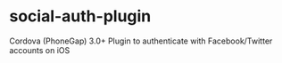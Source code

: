 social-auth-plugin
==================

Cordova (PhoneGap) 3.0+ Plugin to authenticate with Facebook/Twitter accounts on iOS
